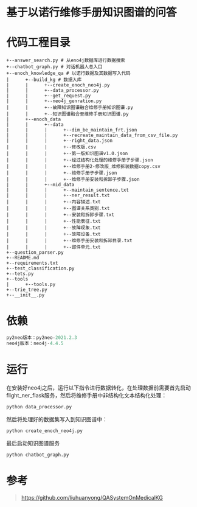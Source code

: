 # 基于以诺行维修手册知识图谱的问答

# 代码工程目录
```
+--answer_search.py # 从eno4j数据库进行数据搜索
+--chatbot_graph.py # 对话机器人总入口
+--enoch_knowledge_qa # 以诺行数据及其数据写入代码
|      +--build_kg # 数据入库
|      |      +--create_enoch_neo4j.py
|      |      +--data_processor.py
|      |      +--get_request.py
|      |      +--neo4j_genration.py
|      |      +--故障知识图谱融合维修手册知识图谱.py
|      |      +--知识图谱融合至维修手册知识图谱.py
|      +--enoch_data
|      |      +--data
|      |      |      +--dim_be_maintain_frt.json
|      |      |      +--recreate_maintain_data_from_csv_file.py
|      |      |      +--right_data.json
|      |      |      +--修改版.csv
|      |      |      +--第一版知识图谱v1.0.json
|      |      |      +--经过结构化处理的维修手册子步骤.json
|      |      |      +--维修手册2-修改版_维修拆装数据copy.csv
|      |      |      +--维修手册子步骤.json
|      |      |      +--维修手册安装和拆卸子步骤.json
|      |      +--mid_data
|      |      |      +--maintain_sentence.txt
|      |      |      +--ner_result.txt
|      |      |      +--内容描述.txt
|      |      |      +--图谱关系类别.txt
|      |      |      +--安装和拆卸步骤.txt
|      |      |      +--性能表征.txt
|      |      |      +--故障现象.txt
|      |      |      +--故障设备.txt
|      |      |      +--维修手册安装和拆卸目录.txt
|      |      |      +--部件单元.txt
+--question_parser.py
+--README.md
+--requirements.txt
+--test_classification.py
+--tets.py
+--tools
|      +--tools.py
+--trie_tree.py
+--__init__.py

```



# 依赖

```python
py2neo版本：py2neo-2021.2.3
neo4j版本：neo4j-4.4.5
```

# 运行

在安装好neo4j之后，运行以下指令进行数据转化，在处理数据前需要首先启动flight_ner_flask服务，然后将维修手册中非结构化文本结构化处理：

```python
python data_processor.py
```

然后将处理好的数据集写入到知识图谱中：

```python
python create_enoch_neo4j.py
```

最后启动知识图谱服务

```
python chatbot_graph.py
```

# 参考

> https://github.com/liuhuanyong/QASystemOnMedicalKG

